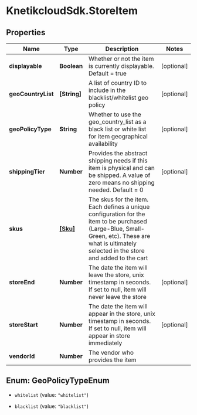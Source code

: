 # KnetikcloudSdk.StoreItem

## Properties
Name | Type | Description | Notes
------------ | ------------- | ------------- | -------------
**displayable** | **Boolean** | Whether or not the item is currently displayable.  Default &#x3D; true | [optional] 
**geoCountryList** | **[String]** | A list of country ID to include in the blacklist/whitelist geo policy | [optional] 
**geoPolicyType** | **String** | Whether to use the geo_country_list as a black list or white list for item geographical availability | [optional] 
**shippingTier** | **Number** | Provides the abstract shipping needs if this item is physical and can be shipped.  A value of zero means no shipping needed.  Default &#x3D; 0 | [optional] 
**skus** | [**[Sku]**](Sku.md) | The skus for the item. Each defines a unique configuration for the item to be purchased (Large-Blue, Small-Green, etc). These are what is ultimately selected in the store and added to the cart | 
**storeEnd** | **Number** | The date the item will leave the store, unix timestamp in seconds.  If set to null, item will never leave the store | [optional] 
**storeStart** | **Number** | The date the item will appear in the store, unix timestamp in seconds.  If set to null, item will appear in store immediately | [optional] 
**vendorId** | **Number** | The vendor who provides the item | 


<a name="GeoPolicyTypeEnum"></a>
## Enum: GeoPolicyTypeEnum


* `whitelist` (value: `"whitelist"`)

* `blacklist` (value: `"blacklist"`)




